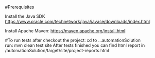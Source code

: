 #Prerequisites

Install the Java SDK
https://www.oracle.com/technetwork/java/javase/downloads/index.html
 
Install Apache Maven:
https://maven.apache.org/install.html

#To run tests after checkout the project:
cd to ...automationSolution\
run:
mvn clean test site
After tests finished you can find html report in /automationSolution/target/site/project-reports.html
